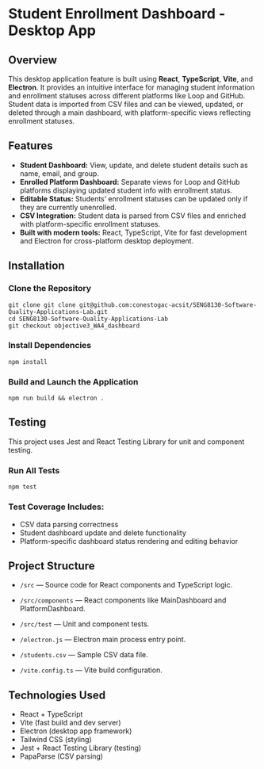 # Student Enrollment Dashboard - Desktop App

## Overview

This desktop application feature is built using **React**, **TypeScript**, **Vite**, and **Electron**. It provides an intuitive interface for managing student information and enrollment statuses across different platforms like Loop and GitHub. Student data is imported from CSV files and can be viewed, updated, or deleted through a main dashboard, with platform-specific views reflecting enrollment statuses.

## Features

- **Student Dashboard:** View, update, and delete student details such as name, email, and group.
- **Enrolled Platform Dashboard:** Separate views for Loop and GitHub platforms displaying updated student info with enrollment status.
- **Editable Status:** Students’ enrollment statuses can be updated only if they are currently unenrolled.
- **CSV Integration:** Student data is parsed from CSV files and enriched with platform-specific enrollment statuses.
- **Built with modern tools:** React, TypeScript, Vite for fast development and Electron for cross-platform desktop deployment.

## Installation

### Clone the Repository
```
git clone git clone git@github.com:conestogac-acsit/SENG8130-Software-Quality-Applications-Lab.git
cd SENG8130-Software-Quality-Applications-Lab
git checkout objective3_WA4_dashboard
```

### Install Dependencies
```
npm install
```

### Build and Launch the Application
```
npm run build && electron .
```

## Testing

This project uses Jest and React Testing Library for unit and component testing.

### Run All Tests
```
npm test
```

### Test Coverage Includes:

- CSV data parsing correctness
- Student dashboard update and delete functionality
- Platform-specific dashboard status rendering and editing behavior

## Project Structure
- ```/src``` — Source code for React components and TypeScript logic.

- ```/src/components``` — React components like MainDashboard and PlatformDashboard.

- ```/src/test``` — Unit and component tests.

- ```/electron.js``` — Electron main process entry point.

- ```/students.csv``` — Sample CSV data file.

- ```/vite.config.ts``` — Vite build configuration.

## Technologies Used
- React + TypeScript
- Vite (fast build and dev server)
- Electron (desktop app framework)
- Tailwind CSS (styling)
- Jest + React Testing Library (testing)
- PapaParse (CSV parsing)


